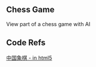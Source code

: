 ## Chess Game
View part of a chess game with AI

## Code Refs
[中国象棋 - in html5](https://github.com/itlwei/chess) 
[]()